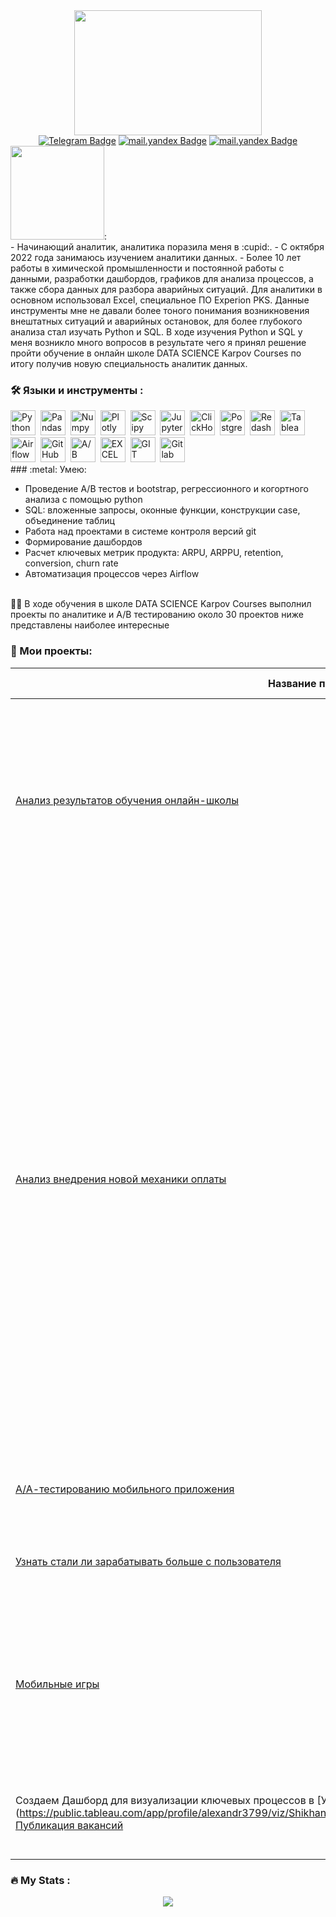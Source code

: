 <div id="header" align="center">
  <img src="https://media.giphy.com/media/jdPMeyv9rn0hZHh8n9/giphy.gif" width="300" height="200"/>
</div>

<div id="badges" align="center">
  <a href="https://t.me/Shikhanov63"><img src="https://img.shields.io/badge/Telegram-blue?logo=telegram&logoColor=white" alt="Telegram Badge"/></a>
  <a href="mailto:ShikhanovAS@yandex.ru"><img src="https://img.shields.io/badge/-Yandex-red?logo=Yandex&logoColor=white" alt="mail.yandex Badge"/></a> 
  <a href="https://wa.me/9084028885"><img src="https://img.shields.io/badge/-WHATSAPP-28D146?logo=whatsapp&logoColor=white" alt="mail.yandex Badge"/></a> 
</div>
<div id="header" align="left">
  <img src="https://media.giphy.com/media/v1.Y2lkPTc5MGI3NjExZDZjODkzNDFhYzlmNjBlMTQ2MjU4MjZiMjgxN2VjYjQwOTU3Mzg0MCZjdD1z/06URZ07ghkLOiziKPr/giphy.gif" width="150"/>:
</div>
- Начинающий аналитик, аналитика поразила меня в 	:cupid:.
- С октября 2022 года занимаюсь изучением аналитики данных.  
- Более 10 лет работы в химической промышленности и постоянной работы с данными, разработки дашбордов, графиков для анализа процессов, а также сбора данных для разбора аварийных ситуаций. Для аналитики в основном использовал Excel, специальное ПО Experion PKS. Данные инструменты мне не давали более тоного понимания возникновения внештатных ситуаций и аварийных остановок, для более глубокого анализа стал изучать Python и SQL. В ходе изучения Python и SQL у меня возникло много вопросов в результате чего я принял решение пройти обучение в онлайн школе DATA SCIENCE Karpov Courses по итогу получив новую специальность аналитик данных.

### :hammer_and_wrench: Языки и инструменты :
<div>
  <img src="https://img.shields.io/badge/python-FFF?&logo=python" title="Python" alt="Python" height="40"/>&nbsp;
  <img src="https://img.shields.io/badge/pandas-FFF?&logo=pandas&logoColor=blue" title="Pandas" alt="Pandas" height="40"/>&nbsp;
  <img src="https://img.shields.io/badge/numpy-FFF?&logo=numpy&logoColor=blue" title="Numpy" alt="Numpy" height="40"/>&nbsp;
  <img src="https://img.shields.io/badge/plotly-FFF?&logo=plotly&logoColor=blue" title="Plotly" alt="Plotly" height="40"/>&nbsp;
  <img src="https://img.shields.io/badge/Scipy-FFF?&logo=Scipy&logoColor=black" title="Scipy" alt="Scipy" height="40"/>&nbsp;
  <img src="https://img.shields.io/badge/Jupyter_notebook-FFF?&logo=Jupyter" title="Jupyter" alt="Jupyter" height="40"/>&nbsp;
  <img src="https://img.shields.io/badge/Clickhouse-FFF?&logo=Clickhouse" title="ClickHouse" alt="ClickHouse" height="40"/>&nbsp;   
  <img src="https://img.shields.io/badge/PostgreSQL-FFF?&logo=PostgreSQL" title="PostgreSQL" alt="PostgreSQL" height="40"/>&nbsp;
  <img src="https://img.shields.io/badge/redash-FFF?&logo=redash&logoColor=black" title="Redash" alt="Redash" height="40"/>&nbsp;
  <img src="https://img.shields.io/badge/Tableau-FFF?&logo=Tableau&s&logoColor=yellow" title="Tableau" alt="Tableau" height="40"/>&nbsp;
  <img src="https://img.shields.io/badge/Airflow-FFF?&logo=Airflow&s&logoColor=yellow" title="Airflow" alt="Airflow" height="40"/>&nbsp;
  <img src="https://img.shields.io/badge/github-FFF?&logo=github&logoColor=black" title="GitHub" alt="GitHub" height="40"/>&nbsp;
  <img src="https://img.shields.io/badge/A/B тесты-FFF?&logo=A/B тесты&logoColor=black" title="A/B тесты" alt="A/B тесты" height="40"/>&nbsp;    
  <img src="https://img.shields.io/badge/-EXCEL-FFFF?&logo=EXCEL" title="EXCEL" alt="EXCEL" height="40"/>&nbsp; 
  <img src="https://img.shields.io/badge/-GIT-FFF?&logo=GIT" title="GIT" alt="GIT" height="40"/>&nbsp; 
  <img src="https://img.shields.io/badge/-Gitlab-FFF?&logo=Gitlab" title="Gitlab" alt="Gitlab" height="40"/>&nbsp; 
</div>
### :metal: Умею:
<ul>
<li>Проведение А/В тестов и bootstrap, регрессионного и когортного анализа с помощью python
<li>SQL: вложенные запросы, оконные функции, конструкции case, объединение таблиц
<li>Работа над проектами в системе контроля версий git
<li>Формирование дашбордов
<li>Расчет ключевых метрик продукта: ARPU, ARPPU, retention, conversion, churn rate
<li>Автоматизация процессов через Airflow
</ul>

<br> :man_student: В ходе обучения в школе DATA SCIENCE Karpov Courses выполнил проекты по аналитике и А/В тестированию около 30 проектов ниже представлены наиболее интересные

### :book: Мои проекты:
|Название проекта| Описание проекта| Стек|
|----------------|-----------------|-----|
|[Анализ результатов обучения онлайн-школы](https://github.com/Aleksandr-Shikhanov/Learning-Project1)|Предобработка данных, выявлен самый сложный и самый простой экзамен, выявлены ТОП 3 предмета по колличеству регистраций, определен семестр с самой низкой завершенностью курсов, проведен RFM-анализ).|pandas, seaborn, matplotlib|
|[Анализ внедрения новой механики оплаты](https://github.com/vickiticy/for_project_2)|С помощью библиотек requests и urllib сформировал ссылки для скачивания данных с Яндекс диска. Провел предобработку данных.Провел тесты методами bootstrap и ХИ квадрат. В ходе анализа определил и посчитал основные метрики CR, ARPU, ARPPU. Написал SQL запрос который определяет очень усердных студентов. Написал SQL запрос по выгрузке данных о двух группах пользователей по основным метрикам. Разработал функцию которая автоматически подгружает информацию с Яндекс диска и на основани дополнительных параметров пересчитывает основные метрики.  |Python (pandas, seaborn, matplotlib, scipy, matplotlib, tqdm, pandahouse, requests, urllib), SQL|
|[А/А-тестированию мобильного приложения](https://github.com/Aleksandr-Shikhanov/A-B-Test)|Узнал причиный поломки мобильного приложения|Python (pandas, numpy, scipy, matplotlib, seaborn, tqdm)|
|[Узнать стали ли зарабатывать больше с пользователя](https://github.com/Aleksandr-Shikhanov/A-B-Test)|Провел следующие тесты t-тест, U-тест, бутстрап средних с выводами|Python (pandas, numpy, scipy, matplotlib, seaborn, tqdm)|
|[Мобильные игры](https://github.com/Aleksandr-Shikhanov/mobile_games)|Написал функцию для расчета retention, определил метрики для принятия решения, определил какой набор предложеий считается лутьшим|Python(pandas, numpy, datetime, seaborn, matplotlib, requests, urllib, scipy, tqdm)|
|Создаем Дашборд для визуализации ключевых процессов в [Удовлетворенность работников компании] (https://public.tableau.com/app/profile/alexandr3799/viz/ShikhanovA_S_DashboardPractice/DBpractice1part1ShikhanovA_S_) [Публикация вакансий](https://public.tableau.com/app/profile/alexandr3799/viz/Satisfactionlevel/DB_satisfaction#1)|Подключение к БД, построение графиков с использованием новых полей, верстка дашборда |**Tableau**|







### :fire: My Stats :
<div id="header" align="center">
  
 ![](http://github-profile-summary-cards.vercel.app/api/cards/stats?username=Aleksandr-Shikhanov&theme=default)   
  
</div>         
